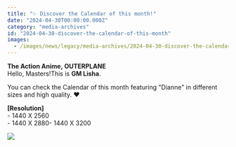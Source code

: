 ```yaml
---
title: "✨ Discover the Calendar of this month!"
date: "2024-04-30T00:00:00.000Z"
category: "media-archives"
id: "2024-04-30-discover-the-calendar-of-this-month"
images:
  - /images/news/legacy/media-archives/2024-04-30-discover-the-calendar-of-this-month/363092f92849406492783468ecfe5469_002.webp
---
```


**The Action Anime, OUTERPLANE**  
Hello, Masters!This is **GM Lisha**.  
  
You can check the Calendar of this month featuring "Dianne" in different sizes and high quality. ❤

**\[Resolution\]**  
\- 1440 X 2560  
\- 1440 X 2880- 1440 X 3200

![](/images/news/legacy/media-archives/2024-04-30-discover-the-calendar-of-this-month/363092f92849406492783468ecfe5469_002.webp)
